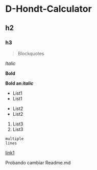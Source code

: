 # D-Hondt-Calculator

## h2

### h3

> Blockquotes

*Italic*

**Bold**

**Bold an _italic_**

* List1
* List1

- List2
- List2

1. List3
2. List3

```
multiple
lines
````

[link1](link2)


Probando cambiar Readme.md

